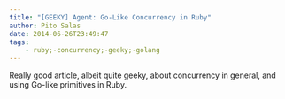 ```yaml
---
title: "[GEEKY] Agent: Go-Like Concurrency in Ruby"
author: Pito Salas
date: 2014-06-26T23:49:47
tags:
    - ruby;-concurrency;-geeky;-golang
---
```




Really good article, albeit quite geeky, about concurrency in general, and
using Go-like primitives in Ruby.


